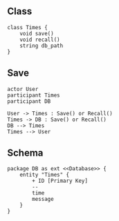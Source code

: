 ## Class

```plantuml
class Times {
    void save()
    void recall()
    string db_path
}
```

## Save

```plantuml
actor User
participant Times
participant DB

User -> Times : Save() or Recall()
Times -> DB : Save() or Recall()
DB --> Times
Times --> User
```

## Schema

```plantuml
package DB as ext <<Database>> {
    entity "Times" {
        + ID [Primary Key]
        --
        time
        message
    }
}
```
